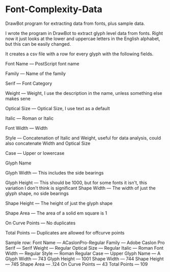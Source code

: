 # Font-Complexity-Data
DrawBot program for extracting data from fonts, plus sample data.

I wrote the program in DrawBot to extract glyph level data from fonts. Right now it just looks at the lower and uppercae letters in the English alphabet, but this can be easily changed. 

It creates a csv file with a row for every glyph with the following fields.

Font Name	— PostScript font name

Family	  — Name of the family

Serif     — Font Category

Weight	  — Weight, I use the description in the name, unless something else makes sene

Optical Size — Optical Size, I use text as a default

Italic     — Roman or Italic

Font Width — Width 

Style	     — Concatenation of Italic and Weight, useful for data analysis, could also concatenate Width and Optical Size

Case	     — Upper or lowercase

Glyph Name  

Glyph Width  — This includes the side bearings

Glyph Height — This should be 1000, but for some fonts it isn't, this variation
I don't think is significant
Shape Width	 — The width of just the glyph shape, no side bearings

Shape Height —	The height of just the glyph shape

Shape Area   — The area of a solid em square is 1

On Curve Points	— No duplicates

Total Points — Duplicates are allowed for offcurve points

Sample row:
Font Name	— ACaslonPro-Regular
Family	  — Adobe Caslon Pro
Serif     — Serif
Weight	  — Regular
Optical Size — Regular
Italic     — Roman
Font Width — Regular
Style	     — Roman Regular
Case	     — Upper
Glyph Name — A
Glyph Width — 743
Glyph Height — 1001
Shape Width	 — 744
Shape Height — 745
Shape Area	 — .124
On Curve Points	— 43
Total Points — 109
